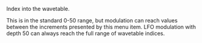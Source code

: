 Index into the wavetable.

This is in the standard 0-50 range, but modulation can reach values between the increments presented by this menu item.
LFO modulation with depth 50 can always reach the full range of wavetable indices.

